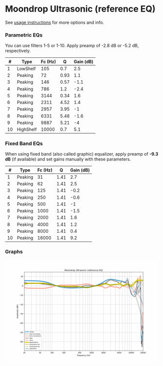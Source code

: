 # Moondrop Ultrasonic (reference EQ)
See [usage instructions](https://github.com/jaakkopasanen/AutoEq#usage) for more options and info.

### Parametric EQs
You can use filters 1-5 or 1-10. Apply preamp of -2.8 dB or -5.2 dB, respectively.

|   # | Type      |   Fc (Hz) |    Q |   Gain (dB) |
|-----|-----------|-----------|------|-------------|
|   1 | LowShelf  |       105 | 0.7  |         2.5 |
|   2 | Peaking   |        72 | 0.93 |         1.1 |
|   3 | Peaking   |       146 | 0.57 |        -1.1 |
|   4 | Peaking   |       786 | 1.2  |        -2.4 |
|   5 | Peaking   |      3144 | 0.34 |         1.6 |
|   6 | Peaking   |      2311 | 4.52 |         1.4 |
|   7 | Peaking   |      2957 | 3.95 |        -1   |
|   8 | Peaking   |      6331 | 5.48 |        -1.6 |
|   9 | Peaking   |      9887 | 5.21 |        -4   |
|  10 | HighShelf |     10000 | 0.7  |         5.1 |

### Fixed Band EQs
When using fixed band (also called graphic) equalizer, apply preamp of **-9.3 dB** (if available) and set gains manually with these parameters.

|   # | Type    |   Fc (Hz) |    Q |   Gain (dB) |
|-----|---------|-----------|------|-------------|
|   1 | Peaking |        31 | 1.41 |         2.7 |
|   2 | Peaking |        62 | 1.41 |         2.5 |
|   3 | Peaking |       125 | 1.41 |        -0.2 |
|   4 | Peaking |       250 | 1.41 |        -0.6 |
|   5 | Peaking |       500 | 1.41 |        -1   |
|   6 | Peaking |      1000 | 1.41 |        -1.5 |
|   7 | Peaking |      2000 | 1.41 |         1.6 |
|   8 | Peaking |      4000 | 1.41 |         1.2 |
|   9 | Peaking |      8000 | 1.41 |         0.4 |
|  10 | Peaking |     16000 | 1.41 |         9.2 |

### Graphs
![](./Moondrop%20Ultrasonic%20(reference%20EQ).png)
